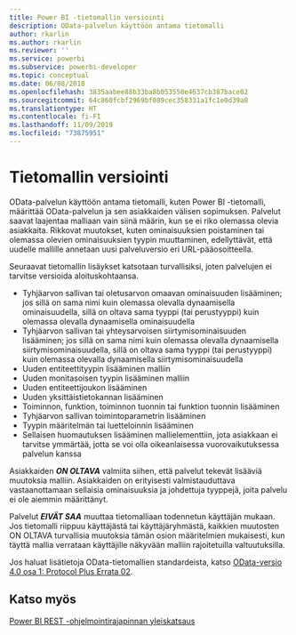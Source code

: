```yaml
---
title: Power BI -tietomallin versiointi
description: OData-palvelun käyttöön antama tietomalli
author: rkarlin
ms.author: rkarlin
ms.reviewer: ''
ms.service: powerbi
ms.subservice: powerbi-developer
ms.topic: conceptual
ms.date: 06/08/2018
ms.openlocfilehash: 3835aabee88b33ba8b053550e4637cb387bace02
ms.sourcegitcommit: 64c860fcbf2969bf089cec358331a1fc1e0d39a8
ms.translationtype: HT
ms.contentlocale: fi-FI
ms.lasthandoff: 11/09/2019
ms.locfileid: "73875951"
---
```

# <a name="data-model-versioning"></a>Tietomallin versiointi

OData-palvelun käyttöön antama tietomalli, kuten Power BI -tietomalli, määrittää OData-palvelun ja sen asiakkaiden välisen sopimuksen. Palvelut saavat laajentaa malliaan vain siinä määrin, kun se ei riko olemassa olevia asiakkaita. Rikkovat muutokset, kuten ominaisuuksien poistaminen tai olemassa olevien ominaisuuksien tyypin muuttaminen, edellyttävät, että uudelle mallille annetaan uusi palveluversio eri URL-pääosoitteella.  
  
Seuraavat tietomallin lisäykset katsotaan turvallisiksi, joten palvelujen ei tarvitse versioida aloituskohtaansa.  
  
* Tyhjäarvon sallivan tai oletusarvon omaavan ominaisuuden lisääminen; jos sillä on sama nimi kuin olemassa olevalla dynaamisella ominaisuudella, sillä on oltava sama tyyppi (tai perustyyppi) kuin olemassa olevalla dynaamisella ominaisuudella  
* Tyhjäarvon sallivan tai yhteysarvoisen siirtymisominaisuuden lisääminen; jos sillä on sama nimi kuin olemassa olevalla dynaamisella siirtymisominaisuudella, sillä on oltava sama tyyppi (tai perustyyppi) kuin olemassa olevalla dynaamisella siirtymisominaisuudella  
* Uuden entiteettityypin lisääminen malliin  
* Uuden monitasoisen tyypin lisääminen malliin  
* Uuden entiteettijoukon lisääminen  
* Uuden yksittäistietokannan lisääminen  
* Toiminnon, funktion, toiminnon tuonnin tai funktion tuonnin lisääminen
* Tyhjäarvon sallivan toimintoparametrin lisääminen  
* Tyypin määritelmän tai luetteloinnin lisääminen  
* Sellaisen huomautuksen lisääminen mallielementtiin, jota asiakkaan ei tarvitse ymmärtää, jotta se voi olla oikeanlaisessa vuorovaikutuksessa palvelun kanssa  
  
Asiakkaiden ***ON OLTAVA*** valmiita siihen, että palvelut tekevät lisääviä muutoksia malliin. Asiakkaiden on erityisesti valmistauduttava vastaanottamaan sellaisia ominaisuuksia ja johdettuja tyyppejä, joita palvelu ei ole aiemmin määrittänyt.  
  
Palvelut ***EIVÄT SAA*** muuttaa tietomalliaan todennetun käyttäjän mukaan. Jos tietomalli riippuu käyttäjästä tai käyttäjäryhmästä, kaikkien muutosten ON OLTAVA turvallisia muutoksia tämän osion määritelmien mukaisesti, kun täyttä mallia verrataan käyttäjille näkyvään malliin rajoitetuilla valtuutuksilla.  
  
Jos haluat lisätietoja OData-tietomallien standardeista, katso [OData-versio 4.0 osa 1: Protocol Plus Errata 02](https://docs.oasis-open.org/odata/odata/v4.0/odata-v4.0-part1-protocol.html).  
  
## <a name="see-also"></a>Katso myös
[Power BI REST -ohjelmointirajapinnan yleiskatsaus](https://docs.microsoft.com/rest/api/power-bi/)  